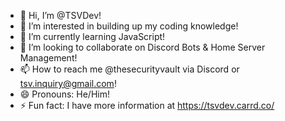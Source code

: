 - 👋 Hi, I’m @TSVDev!
- 👀 I’m interested in building up my coding knowledge!
- 🌱 I’m currently learning JavaScript!
- 💞️ I’m looking to collaborate on Discord Bots & Home Server Management!
- 📫 How to reach me @thesecurityvault via Discord or tsv.inquiry@gmail.com!
- 😄 Pronouns: He/Him!
- ⚡ Fun fact: I have more information at https://tsvdev.carrd.co/

<!---
TSVDev/TSVDev is a ✨ special ✨ repository because its `README.md` (this file) appears on your GitHub profile.
You can click the Preview link to take a look at your changes.
--->
